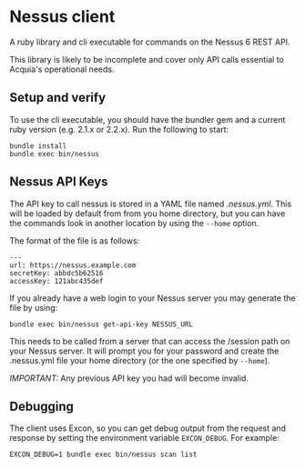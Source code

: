 # Nessus client

A ruby library and cli executable for commands on the Nessus 6 REST API.

This library is likely to be incomplete and cover only API calls essential
to Acquia's operational needs.

## Setup and verify

To use the cli executable, you should have the bundler gem and a current
ruby version (e.g. 2.1.x or 2.2.x). Run the following to start:
```
bundle install
bundle exec bin/nessus
```

## Nessus API Keys

The API key to call nessus is stored in a YAML file named *.nessus.yml*.
This will be loaded by default from from you home directory, but you
can have the commands look in another location by using the ```--home```
option.

The format of the file is as follows:
```
---
url: https://nessus.example.com
secretKey: abbdc5b62516
accessKey: 121abc435def
```

If you already have a web login to your Nessus server you may generate the file
by using:
```
bundle exec bin/nessus get-api-key NESSUS_URL
```

This needs to be called from a server that can access the /session path on
your Nessus server. It will prompt you for your password and create the
.nessus.yml file your home directory
(or the one specified by ```--home```).

*IMPORTANT:* Any previous API key you had will become invalid.

## Debugging

The client uses Excon, so you can get debug output from the request and response
by setting the environment variable ```EXCON_DEBUG```. For example:
```
EXCON_DEBUG=1 bundle exec bin/nessus scan list
```
